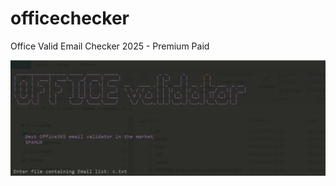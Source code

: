 # officechecker
Office Valid Email Checker 2025 - Premium Paid


![image Alt](https://github.com/Spamux/officechecker/blob/1c5c01f6ba80709395406fc9119b481b9b9a2eee/Screenshot_7.png)
